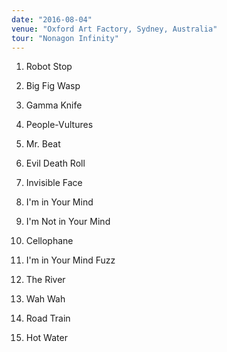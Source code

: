 ```yaml
---
date: "2016-08-04"
venue: "Oxford Art Factory, Sydney, Australia"
tour: "Nonagon Infinity"
---
```



 1. Robot Stop

 2. Big Fig Wasp

 3. Gamma Knife

 4. People-Vultures

 5. Mr. Beat

 6. Evil Death Roll

 7. Invisible Face

 8. I'm in Your Mind

 9. I'm Not in Your Mind

10. Cellophane

11. I'm in Your Mind Fuzz

12. The River

13. Wah Wah

14. Road Train

15. Hot Water



